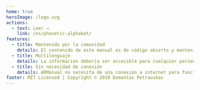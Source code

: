 ```yaml
---
home: true
heroImage: /logo.svg
actions:
  - text: Leer →
    link: /es/phonetic-alphabet/
features:
  - title: Mantenido por la comunidad
    details: El contenido de este manual es de código abierto y mantenido por la comunidad. Cualquiera puede contribuir a través del desarrollo de este proyecto. ¡El sonido del título es parecido a la pronunciación de "nuestro manual" (en ingles) por una razón!
  - title: Multilenguaje
    details: La información debería ser accesible para cualquier persona, sin importar su lugar de origen o la lengua que hablen. Si tu idioma no aparece en ARManual, considera ayudar a tu comunidad traduciéndolo.
  - title: Sin necesidad de conexión
    details: ARManual no necesita de una conexión a internet para funcionar, se almacena en tu dispositivo y se actualiza cuando se publique algún contenido nuevo. Incluso puedes instalar esta página web como una aplicación en tu dispositivo móvil!
footer: MIT Licensed | Copyright © 2018 Domantas Petrauskas
---
```

